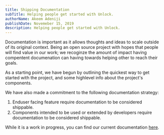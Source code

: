 ```yaml
---
title: Shipping Documentation
subTitle: Helping people get started with Unlock. 
authorName: Akeem Adeniji
publishDate: Novemeber 15, 2019
description: Helping people get started with Unlock.
---
```

Documentation is important as it allows thoughts and ideas to scale outside of its original context. 
Being an open source project with hopes that people will find value in our work; we recoginze the amount of impact having compentent documenation can having towards helping other to reach their goals.

As a starting point, we have begun by outlining the quickest way to get started with the project, and some highlevel info about the project's components. 

We have also made a commitment to the following documentation strategy:

1. Enduser facing feature require documentation to be considered shippable. 
2. Components intended to be used or extended by developers require documentation to be considered shippable.

While it is a work in progress, you can find our current documentation [here](https://docs.unlock-protocol.com).